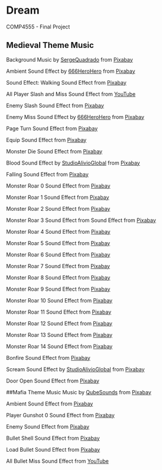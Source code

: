 # Dream
COMP4555 - Final Project

## Medieval Theme Music
Background Music by <a href="https://pixabay.com/users/sergequadrado-24990007/?utm_source=link-attribution&amp;utm_medium=referral&amp;utm_campaign=music&amp;utm_content=90162">SergeQuadrado</a> from <a href="https://pixabay.com//?utm_source=link-attribution&amp;utm_medium=referral&amp;utm_campaign=music&amp;utm_content=90162">Pixabay</a>

Ambient Sound Effect by <a href="https://pixabay.com/users/666herohero-25759907/?utm_source=link-attribution&amp;utm_medium=referral&amp;utm_campaign=music&amp;utm_content=21834">666HeroHero</a> from <a href="https://pixabay.com//?utm_source=link-attribution&amp;utm_medium=referral&amp;utm_campaign=music&amp;utm_content=21834">Pixabay</a>

Sound Effect:
Walking Sound Effect from <a href="https://pixabay.com/?utm_source=link-attribution&amp;utm_medium=referral&amp;utm_campaign=music&amp;utm_content=6133">Pixabay</a>

All Player Slash and Miss Sound Effect from <a href="https://www.youtube.com/watch?v=EgRvVq8mStE&ab_channel=IsolationMusic">YouTube</a>

Enemy Slash Sound Effect from <a href="https://pixabay.com/?utm_source=link-attribution&amp;utm_medium=referral&amp;utm_campaign=music&amp;utm_content=94367">Pixabay</a>

Enemy Miss Sound Effect by <a href="https://pixabay.com/users/666herohero-25759907/?utm_source=link-attribution&amp;utm_medium=referral&amp;utm_campaign=music&amp;utm_content=21834">666HeroHero</a> from <a href="https://pixabay.com//?utm_source=link-attribution&amp;utm_medium=referral&amp;utm_campaign=music&amp;utm_content=21834">Pixabay</a>

Page Turn Sound Effect from <a href="https://pixabay.com/?utm_source=link-attribution&amp;utm_medium=referral&amp;utm_campaign=music&amp;utm_content=103822">Pixabay</a>

Equip Sound Effect from <a href="https://pixabay.com/?utm_source=link-attribution&amp;utm_medium=referral&amp;utm_campaign=music&amp;utm_content=6904">Pixabay</a>

Monster Die Sound Effect from <a href="https://pixabay.com/sound-effects/?utm_source=link-attribution&amp;utm_medium=referral&amp;utm_campaign=music&amp;utm_content=85304">Pixabay</a>

Blood Sound Effect by <a href="https://pixabay.com/users/studioalivioglobal-28281460/?utm_source=link-attribution&amp;utm_medium=referral&amp;utm_campaign=music&amp;utm_content=122253">StudioAlivioGlobal</a> from <a href="https://pixabay.com/sound-effects//?utm_source=link-attribution&amp;utm_medium=referral&amp;utm_campaign=music&amp;utm_content=122253">Pixabay</a>

Falling Sound Effect from <a href="https://pixabay.com/?utm_source=link-attribution&amp;utm_medium=referral&amp;utm_campaign=music&amp;utm_content=6375">Pixabay</a>

Monster Roar 0 Sound Effect from <a href="https://pixabay.com/sound-effects/?utm_source=link-attribution&amp;utm_medium=referral&amp;utm_campaign=music&amp;utm_content=6985">Pixabay</a>

Monster Roar 1 Sound Effect from <a href="https://pixabay.com/sound-effects/?utm_source=link-attribution&amp;utm_medium=referral&amp;utm_campaign=music&amp;utm_content=6311">Pixabay</a>

Monster Roar 2 Sound Effect from <a href="https://pixabay.com/sound-effects/?utm_source=link-attribution&amp;utm_medium=referral&amp;utm_campaign=music&amp;utm_content=6863">Pixabay</a>

Monster Roar 3 Sound Effect from Sound Effect from <a href="https://pixabay.com/sound-effects/?utm_source=link-attribution&amp;utm_medium=referral&amp;utm_campaign=music&amp;utm_content=86780">Pixabay</a>

Monster Roar 4 Sound Effect from <a href="https://pixabay.com/sound-effects/?utm_source=link-attribution&amp;utm_medium=referral&amp;utm_campaign=music&amp;utm_content=37570">Pixabay</a>

Monster Roar 5 Sound Effect from <a href="https://pixabay.com/?utm_source=link-attribution&amp;utm_medium=referral&amp;utm_campaign=music&amp;utm_content=6333">Pixabay</a>

Monster Roar 6 Sound Effect from <a href="https://pixabay.com/sound-effects/?utm_source=link-attribution&amp;utm_medium=referral&amp;utm_campaign=music&amp;utm_content=47757">Pixabay</a>

Monster Roar 7 Sound Effect from <a href="https://pixabay.com/sound-effects/?utm_source=link-attribution&amp;utm_medium=referral&amp;utm_campaign=music&amp;utm_content=102957">Pixabay</a>

Monster Roar 8 Sound Effect from <a href="https://pixabay.com/sound-effects/?utm_source=link-attribution&amp;utm_medium=referral&amp;utm_campaign=music&amp;utm_content=103224">Pixabay</a>

Monster Roar 9 Sound Effect from <a href="https://pixabay.com/?utm_source=link-attribution&amp;utm_medium=referral&amp;utm_campaign=music&amp;utm_content=83568">Pixabay</a>

Monster Roar 10 Sound Effect from <a href="https://pixabay.com/?utm_source=link-attribution&amp;utm_medium=referral&amp;utm_campaign=music&amp;utm_content=83855">Pixabay</a>

Monster Roar 11 Sound Effect from <a href="https://pixabay.com/?utm_source=link-attribution&amp;utm_medium=referral&amp;utm_campaign=music&amp;utm_content=14469">Pixabay</a>

Monster Roar 12 Sound Effect from <a href="https://pixabay.com/?utm_source=link-attribution&amp;utm_medium=referral&amp;utm_campaign=music&amp;utm_content=6932">Pixabay</a>

Monster Roar 13 Sound Effect from <a href="https://pixabay.com/sound-effects/?utm_source=link-attribution&amp;utm_medium=referral&amp;utm_campaign=music&amp;utm_content=36564">Pixabay</a>

Monster Roar 14 Sound Effect from <a href="https://pixabay.com/sound-effects/?utm_source=link-attribution&amp;utm_medium=referral&amp;utm_campaign=music&amp;utm_content=87519">Pixabay</a>

Bonfire Sound Effect from <a href="https://pixabay.com/?utm_source=link-attribution&amp;utm_medium=referral&amp;utm_campaign=music&amp;utm_content=103566">Pixabay</a>

Scream Sound Effect by <a href="https://pixabay.com/users/studioalivioglobal-28281460/?utm_source=link-attribution&amp;utm_medium=referral&amp;utm_campaign=music&amp;utm_content=123080">StudioAlivioGlobal</a> from <a href="https://pixabay.com//?utm_source=link-attribution&amp;utm_medium=referral&amp;utm_campaign=music&amp;utm_content=123080">Pixabay</a>

Door Open Sound Effect from <a href="https://pixabay.com/sound-effects/?utm_source=link-attribution&amp;utm_medium=referral&amp;utm_campaign=music&amp;utm_content=6038">Pixabay</a>

##Mafia Theme Music
Music by <a href="https://pixabay.com/users/qubesounds-24397640/?utm_source=link-attribution&amp;utm_medium=referral&amp;utm_campaign=music&amp;utm_content=121463">QubeSounds</a> from <a href="https://pixabay.com/music//?utm_source=link-attribution&amp;utm_medium=referral&amp;utm_campaign=music&amp;utm_content=121463">Pixabay</a>

Ambient Sound Effect from <a href="https://pixabay.com/sound-effects/?utm_source=link-attribution&amp;utm_medium=referral&amp;utm_campaign=music&amp;utm_content=6762">Pixabay</a>

Player Gunshot 0 Sound Effect from <a href="https://pixabay.com/?utm_source=link-attribution&amp;utm_medium=referral&amp;utm_campaign=music&amp;utm_content=39860">Pixabay</a>

Enemy Sound Effect from <a href="https://pixabay.com/sound-effects/?utm_source=link-attribution&amp;utm_medium=referral&amp;utm_campaign=music&amp;utm_content=40780">Pixabay</a>

Bullet Shell Sound Effect from <a href="https://pixabay.com/?utm_source=link-attribution&amp;utm_medium=referral&amp;utm_campaign=music&amp;utm_content=39791">Pixabay</a>

Load Bullet Sound Effect from <a href="https://pixabay.com/sound-effects/?utm_source=link-attribution&amp;utm_medium=referral&amp;utm_campaign=music&amp;utm_content=105837">Pixabay</a>

All Bullet Miss Sound Effect from <a href="https://www.youtube.com/watch?v=d439JLiphkw&ab_channel=SoundEffectsFactory">YouTube</a>
